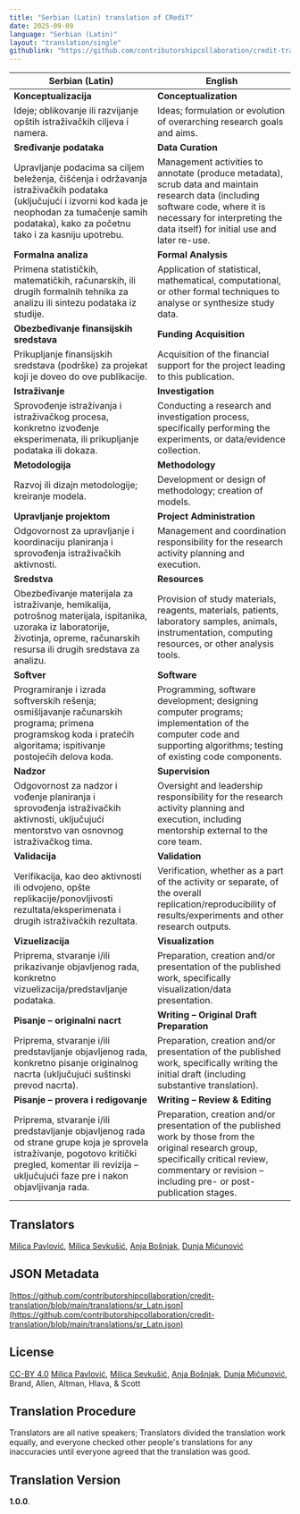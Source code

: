 ```yaml
---
title: "Serbian (Latin) translation of CRediT"
date: 2025-09-09
language: "Serbian (Latin)"
layout: "translation/single"
githublink: "https://github.com/contributorshipcollaboration/credit-translation/blob/main/translations/sr_Latn.json"
---
```


| Serbian (Latin) | English |
| --- | --- |
| **Konceptualizacija** | **Conceptualization** |
| Ideje; oblikovanje ili razvijanje opštih istraživačkih ciljeva i namera. | Ideas; formulation or evolution of overarching research goals and aims. |
| **Sređivanje podataka** | **Data Curation** |
| Upravljanje podacima sa ciljem beleženja, čišćenja i održavanja istraživačkih podataka (uključujući i izvorni kod kada je neophodan za tumačenje samih podataka), kako za početnu tako i za kasniju upotrebu. | Management activities to annotate (produce metadata), scrub data and maintain research data (including software code, where it is necessary for interpreting the data itself) for initial use and later re-use. |
| **Formalna analiza** | **Formal Analysis** |
| Primena statističkih, matematičkih, računarskih, ili drugih formalnih tehnika za analizu ili sintezu podataka iz studije. | Application of statistical, mathematical, computational, or other formal techniques to analyse or synthesize study data. |
| **Obezbeđivanje finansijskih sredstava** | **Funding Acquisition** |
| Prikupljanje finansijskih sredstava (podrške) za projekat koji je doveo do ove publikacije. | Acquisition of the financial support for the project leading to this publication. |
| **Istraživanje** | **Investigation** |
| Sprovođenje istraživanja i istraživačkog procesa, konkretno izvođenje eksperimenata, ili prikupljanje podataka ili dokaza. | Conducting a research and investigation process, specifically performing the experiments, or data/evidence collection. |
| **Metodologija** | **Methodology** |
| Razvoj ili dizajn metodologije; kreiranje modela. | Development or design of methodology; creation of models. |
| **Upravljanje projektom** | **Project Administration** |
| Odgovornost za upravljanje i koordinaciju planiranja i sprovođenja istraživačkih aktivnosti. | Management and coordination responsibility for the research activity planning and execution. |
| **Sredstva** | **Resources** |
| Obezbeđivanje materijala za istraživanje, hemikalija, potrošnog materijala, ispitanika, uzoraka iz laboratorije, životinja, opreme, računarskih resursa ili drugih sredstava za analizu. | Provision of study materials, reagents, materials, patients, laboratory samples, animals, instrumentation, computing resources, or other analysis tools. |
| **Softver** | **Software** |
| Programiranje i izrada softverskih rešenja; osmišljavanje računarskih programa; primena programskog koda i pratećih algoritama; ispitivanje postojećih delova koda. | Programming, software development; designing computer programs; implementation of the computer code and supporting algorithms; testing of existing code components. |
| **Nadzor** | **Supervision** |
| Odgovornost za nadzor i vođenje planiranja i sprovođenja istraživačkih aktivnosti, uključujući mentorstvo van osnovnog istraživačkog tima. | Oversight and leadership responsibility for the research activity planning and execution, including mentorship external to the core team. |
| **Validacija** | **Validation** |
| Verifikacija, kao deo aktivnosti ili odvojeno, opšte replikacije/ponovljivosti rezultata/eksperimenata i drugih istraživačkih rezultata. | Verification, whether as a part of the activity or separate, of the overall replication/reproducibility of results/experiments and other research outputs. |
| **Vizuelizacija** | **Visualization** |
| Priprema, stvaranje i/ili prikazivanje objavljenog rada, konkretno vizuelizacija/predstavljanje podataka. | Preparation, creation and/or presentation of the published work, specifically visualization/data presentation. |
| **Pisanje – originalni nacrt** | **Writing – Original Draft Preparation** |
| Priprema, stvaranje i/ili predstavljanje objavljenog rada, konkretno pisanje originalnog nacrta (uključujući suštinski prevod nacrta). | Preparation, creation and/or presentation of the published work, specifically writing the initial draft (including substantive translation). |
| **Pisanje – provera i redigovanje** | **Writing – Review & Editing** |
| Priprema, stvaranje i/ili predstavljanje objavljenog rada od strane grupe koja je sprovela istraživanje, pogotovo kritički pregled, komentar ili revizija – uključujući faze pre i nakon objavljivanja rada. | Preparation, creation and/or presentation of the published work by those from the original research group, specifically critical review, commentary or revision – including pre- or post-publication stages. |

## Translators

[Milica  Pavlović](https://orcid.org/0000-0002-7799-9831), [Milica  Sevkušić](https://orcid.org/0000-0002-2888-6611), [Anja  Bošnjak](https://orcid.org/0009-0004-4184-9307), [Dunja  Mićunović](https://orcid.org/0009-0000-8986-3061)

## JSON Metadata

[https://github.com/contributorshipcollaboration/credit-translation/blob/main/translations/sr_Latn.json](https://github.com/contributorshipcollaboration/credit-translation/blob/main/translations/sr_Latn.json)

## License

[CC-BY 4.0](https://creativecommons.org/licenses/by/4.0/) [Milica  Pavlović](https://orcid.org/0000-0002-7799-9831), [Milica  Sevkušić](https://orcid.org/0000-0002-2888-6611), [Anja  Bošnjak](https://orcid.org/0009-0004-4184-9307), [Dunja  Mićunović](https://orcid.org/0009-0000-8986-3061), Brand, Allen, Altman, Hlava, & Scott

## Translation Procedure

Translators are all native speakers; Translators divided the translation work equally, and everyone checked other people's translations for any inaccuracies until everyone agreed that the translation was good.
## Translation Version

 **1.0.0**.
